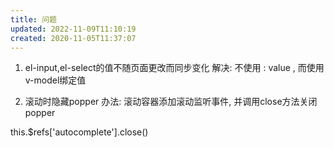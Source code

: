 ```yaml
---
title: 问题
updated: 2022-11-09T11:10:19
created: 2020-11-05T11:37:07
---
```


1.  el-input,el-select的值不随页面更改而同步变化
解决: 不使用 : value , 而使用v-model绑定值

1.  滚动时隐藏popper
办法: 滚动容器添加滚动监听事件, 并调用close方法关闭popper

this.\$refs\['autocomplete'\].close()
